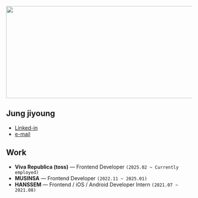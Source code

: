 
<a href="https://github.com/devxb/gitanimals">
  <img
    src="https://render.gitanimals.org/lines/Jungjjeong?pet-id=642733448758280091"
    width="600"
    height="250"
  />
</a>
  

## Jung jiyoung

- [Linked-in](https://linkedin.com/in/jyjung0106)
- [e-mail](mailto:sky990106@naver.com)

## Work
- **Viva Republica (toss)** — Frontend Developer `(2025.02 ~ Currently employed)`
- **MUSINSA** — Frontend Developer `(2022.11 ~ 2025.01)`
- **HANSSEM** — Frontend / iOS / Android Developer Intern `(2021.07 ~ 2021.08)`
